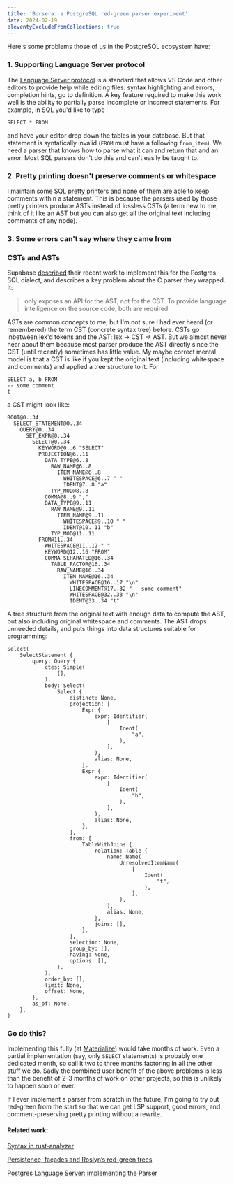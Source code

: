 ```yaml
---
title: 'Bursera: a PostgreSQL red-green parser experiment'
date: 2024-02-19
eleventyExcludeFromCollections: true
---
```


Here's some problems those of us in the PostgreSQL ecosystem have:

### 1. Supporting Language Server protocol

The [Language Server protocol](https://langserver.org/) is a standard that allows VS Code and other editors to provide help while editing files: syntax highlighting and errors, completion hints, go to definition. A key feature required to make this work well is the ability to partially parse incomplete or incorrect statements. For example, in SQL you'd like to type

```
SELECT * FROM 
```

and have your editor drop down the tables in your database. But that statement is syntatically invalid (`FROM` must have a following `from_item`). We need a parser that knows how to parse what it can and return that and an error. Most SQL parsers don't do this and can't easily be taught to.

### 2. Pretty printing doesn't preserve comments or whitespace

I maintain [some](https://sqlfum.pt/) [SQL](https://mz.sqlfum.pt/) [pretty printers](https://wasm.sqlfum.pt/) and none of them are able to keep comments within a statement. This is because the parsers used by those pretty printers produce ASTs instead of lossless CSTs (a term new to me, think of it like an AST but you can also get all the original text including comments of any node).

### 3. Some errors can't say where they came from



### CSTs and ASTs

Supabase [described](https://supabase.com/blog/postgres-language-server-implementing-parser) their recent work to implement this for the Postgres SQL dialect, and describes a key problem about the C parser they wrapped. It:

> only exposes an API for the AST, not for the CST. To provide language intelligence on the source code, both are required.

ASTs are common concepts to me, but I'm not sure I had ever heard (or remembered) the term CST (concrete syntax tree) before. CSTs go inbetween lex'd tokens and the AST: lex -> CST -> AST. But we almost never hear about them because most parser produce the AST directly since the CST (until recently) sometimes has little value. My maybe correct mental model is that a CST is like if you kept the original text (including whitespace and comments) and applied a tree structure to it. For

```
SELECT a, b FROM
-- some comment
t
```

a CST might look like:

```
ROOT@0..34
  SELECT_STATEMENT@0..34
    QUERY@0..34
      SET_EXPR@0..34
        SELECT@0..34
          KEYWORD@0..6 "SELECT"
          PROJECTION@6..11
            DATA_TYPE@6..8
              RAW_NAME@6..8
                ITEM_NAME@6..8
                  WHITESPACE@6..7 " "
                  IDENT@7..8 "a"
              TYP_MOD@8..8
            COMMA@8..9 ","
            DATA_TYPE@9..11
              RAW_NAME@9..11
                ITEM_NAME@9..11
                  WHITESPACE@9..10 " "
                  IDENT@10..11 "b"
              TYP_MOD@11..11
          FROM@11..34
            WHITESPACE@11..12 " "
            KEYWORD@12..16 "FROM"
            COMMA_SEPARATED@16..34
              TABLE_FACTOR@16..34
                RAW_NAME@16..34
                  ITEM_NAME@16..34
                    WHITESPACE@16..17 "\n"
                    LINECOMMENT@17..32 "-- some comment"
                    WHITESPACE@32..33 "\n"
                    IDENT@33..34 "t"
```

A tree structure from the original text with enough data to compute the AST, but also including original whitespace and comments. The AST drops unneeded details, and puts things into data structures suitable for programming:

```
Select(
    SelectStatement {
        query: Query {
            ctes: Simple(
                [],
            ),
            body: Select(
                Select {
                    distinct: None,
                    projection: [
                        Expr {
                            expr: Identifier(
                                [
                                    Ident(
                                        "a",
                                    ),
                                ],
                            ),
                            alias: None,
                        },
                        Expr {
                            expr: Identifier(
                                [
                                    Ident(
                                        "b",
                                    ),
                                ],
                            ),
                            alias: None,
                        },
                    ],
                    from: [
                        TableWithJoins {
                            relation: Table {
                                name: Name(
                                    UnresolvedItemName(
                                        [
                                            Ident(
                                                "t",
                                            ),
                                        ],
                                    ),
                                ),
                                alias: None,
                            },
                            joins: [],
                        },
                    ],
                    selection: None,
                    group_by: [],
                    having: None,
                    options: [],
                },
            ),
            order_by: [],
            limit: None,
            offset: None,
        },
        as_of: None,
    },
)
```

### Go do this?

Implementing this fully (at [Materialize](https://materialize.com/)) would take months of work. Even a partial implementation (say, only `SELECT` statements) is probably one dedicated month, so call it two to three months factoring in all the other stuff we do. Sadly the combined user benefit of the above problems is less than the benefit of 2-3 months of work on other projects, so this is unlikely to happen soon or ever.

If I ever implement a parser from scratch in the future, I'm going to try out red-green from the start so that we can get LSP support, good errors, and comment-preserving pretty printing without a rewrite.

#### Related work:

[Syntax in rust-analyzer](https://github.com/rust-lang/rust-analyzer/blob/master/docs/dev/syntax.md)

[Persistence, façades and Roslyn’s red-green trees](https://ericlippert.com/2012/06/08/red-green-trees/)

[Postgres Language Server: implementing the Parser](https://supabase.com/blog/postgres-language-server-implementing-parser)
